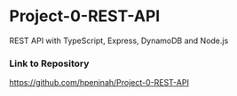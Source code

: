 # Project-0-REST-API
 REST API with TypeScript, Express, DynamoDB and Node.js

### Link to Repository
https://github.com/hpeninah/Project-0-REST-API
